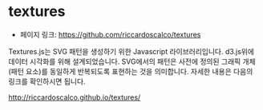 textures
==================================================
- 페이지 링크: https://github.com/riccardoscalco/textures

Textures.js는 SVG 패턴을 생성하기 위한 Javascript 라이브러리입니다. d3.js위에 데이터 시각화를 위해 설계되었습니다.
SVG에서의 패턴은 사전에 정의된 그래픽 개체(패턴 요소)를 동일하게 반복되도록 표현하는 것을 의미합니다. 
자세한 내용은 다음의 링크를 확인하시면 됩니다.

http://riccardoscalco.github.io/textures/